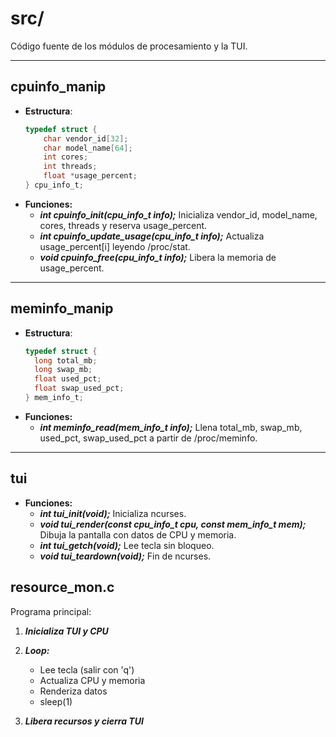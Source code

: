 # src/

Código fuente de los módulos de procesamiento y la TUI.

---

## cpuinfo_manip

- **Estructura**:  
  ```c
  typedef struct {
      char vendor_id[32];
      char model_name[64];
      int cores;
      int threads;
      float *usage_percent;
  } cpu_info_t;

- **Funciones:**
  - ***int cpuinfo_init(cpu_info_t  info);***
    Inicializa vendor_id, model_name, cores, threads y reserva usage_percent.
  - ***int cpuinfo_update_usage(cpu_info_t  info);***
    Actualiza usage_percent[i] leyendo /proc/stat.
  - ***void cpuinfo_free(cpu_info_t  info);***
    Libera la memoria de usage_percent.

---

## meminfo_manip

- **Estructura**:  
  ```c
  typedef struct {
    long total_mb;
    long swap_mb;
    float used_pct;
    float swap_used_pct;
  } mem_info_t;

- **Funciones:**
  - ***int meminfo_read(mem_info_t  info);***
    Llena total_mb, swap_mb, used_pct, swap_used_pct a partir de /proc/meminfo.

---

## tui
- **Funciones:**
  - ***int tui_init(void);*** Inicializa ncurses.
  - ***void tui_render(const cpu_info_t  cpu, const mem_info_t   mem);*** Dibuja la pantalla con datos de CPU y memoria.
  - ***int tui_getch(void);*** Lee tecla sin bloqueo.
  - ***void tui_teardown(void);*** Fin de ncurses.

## resource_mon.c 

Programa principal: 

1. ***Inicializa TUI y CPU***

2. ***Loop:***
   - Lee tecla (salir con 'q')
   - Actualiza CPU y memoria
   - Renderiza datos
   - sleep(1)

3. ***Libera recursos y cierra TUI***






